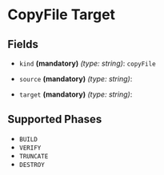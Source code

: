 # CopyFile Target

## Fields

* `kind` **(mandatory)** *(type: string)*: `copyFile`

* `source` **(mandatory)** *(type: string)*: 
* `target` **(mandatory)** *(type: string)*: 


## Supported Phases
* `BUILD`
* `VERIFY`
* `TRUNCATE`
* `DESTROY`
